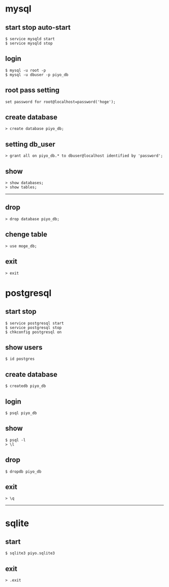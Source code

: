 # mysql

## start stop auto-start

```
$ service mysqld start
$ service mysqld stop
```

## login

```
$ mysql -u root -p
$ mysql -u dbuser -p piyo_db
```

## root pass setting

```
set password for root@localhost=password('hoge');
```

## create database

```
> create database piyo_db;
```

## setting db_user

```
> grant all on piyo_db.* to dbuser@localhost identified by 'password';
```

## show

```
> show databases;
> show tables;
```

---

## drop

```
> drop database piyo_db;
```

## chenge table

```
> use moge_db;
```

## exit

```
> exit
```

# postgresql

## start stop

```
$ service postgresql start
$ service postgresql stop
$ chkconfig postgresql on
```

## show users

```
$ id postgres
```

## create database

```
$ createdb piyo_db
```

## login

```
$ psql piyo_db
```

## show

```
$ psql -l
> \l
```

## drop

```
$ dropdb piyo_db
```

## exit

```
> \q
```

---

# sqlite

## start

```
$ sqlite3 piyo.sqlite3
```

## exit

```
> .exit
```
